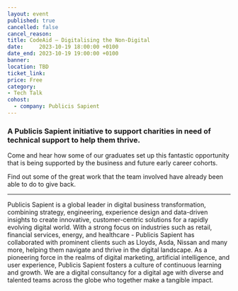 ```yaml
---
layout: event
published: true
cancelled: false
cancel_reason:
title: CodeAid – Digitalising the Non-Digital
date:     2023-10-19 18:00:00 +0100
date_end: 2023-10-19 19:00:00 +0100
banner:
location: TBD
ticket_link:
price: Free
category:
- Tech Talk
cohost:
  - company: Publicis Sapient
---
```


### A Publicis Sapient initiative to support charities in need of technical support to help them thrive.

Come and hear how some of our graduates set up this fantastic opportunity that is being supported by the business and future early career cohorts.

Find out some of the great work that the team involved have already been able to do to give back.

---

Publicis Sapient is a global leader in digital business transformation, combining strategy, engineering, experience design and data-driven insights to create innovative, customer-centric solutions for a rapidly evolving digital world. With a strong focus on industries such as retail, financial services, energy, and healthcare - Publicis Sapient has collaborated with prominent clients such as Lloyds, Asda, Nissan and many more, helping them navigate and thrive in the digital landscape. As a pioneering force in the realms of digital marketing, artificial intelligence, and user experience, Publicis Sapient fosters a culture of continuous learning and growth.  We are a digital consultancy for a digital age with diverse and talented teams across the globe who together make a tangible impact.